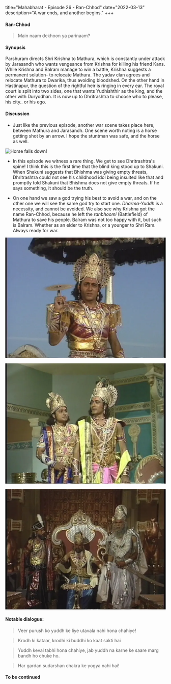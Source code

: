 title="Mahabharat - Episode 26 - Ran-Chhod"
date="2022-03-13"
description="A war ends, and another begins."
+++
#### Ran-Chhod

> Main naam dekhoon ya parinaam?

#### Synopsis 
Parshuram directs Shri Krishna to Mathura, which is constantly under attack by
Jarasandh who wants vengeance from Krishna for killing his friend Kans. While
Krishna and Balram manage to win a battle, Krishna suggests a permanent
solution- to relocate Mathura. The yadav clan agrees and relocate Mathura to
Dwarika, thus avoiding bloodshed. On the other hand in Hastinapur, the question
of the rightful heir is ringing in every ear. The royal court is split into two
sides, one that wants Yudhishthir as the king, and the other with Duryodhan. It
is now up to Dhritrashtra to choose who to please, his city.. or his ego.

#### Discussion 

- Just like the previous episode, another war scene takes place here, between
  Mathura and Jarasandh. One scene worth noting is a horse getting shot by an
  arrow. I hope the stuntman was safe, and the horse as well.

![Horse falls down!](/static/images/mahabharat/ep_26_horse.gif)

- In this episode we witness a rare thing. We get to see Dhritrashtra's spine!
  I think this is the first time that the blind king stood up to Shakuni. When
  Shakuni suggests that Bhishma was giving empty threats, Dhritrashtra could
  not see his childhood idol being insulted like that and promptly told Shakuni
  that Bhishma does not give empty threats. If he says something, it should be 
  the truth.

- On one hand we saw a god trying his best to avoid a war, and on the other one
  we will see the same god try to start one. _Dharma-Yuddh_ is a necessity, and
  cannot be avoided. We also see why Krishna got the name Ran-Chhod, because he
  left the _ranbhoomi_ (Battlefield) of Mathura to save his people. Balram was
  not too happy with it, but such is Balram. Whether as an elder to Krishna, or
  a younger to Shri Ram. Always ready for war.

![Krishna uses Sudarshan Chakra Against Jarasandh](/static/images/mahabharat/ep_26_1.webp)

![Krishna and Balram discuss war](/static/images/mahabharat/ep_26_2.webp)

![Bhishma tries to change Dhritrashtra's mind, while Shakuni insults him](/static/images/mahabharat/ep_26_3.webp)

#### Notable dialogue:

> Veer purush ko yuddh ke liye utavala nahi hona chahiye!
<!-- -->
> Krodh ki kataar, krodhi ki buddhi ko kaat sakti hai
<!-- -->
> Yuddh keval tabhi hona chahiye, jab yuddh na karne ke saare marg bandh ho chuke ho.
<!-- -->
> Har gardan sudarshan chakra ke yogya nahi hai!
<!-- -->

#### To be continued

